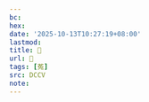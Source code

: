 ```yaml
---
bc:
hex:
date: '2025-10-13T10:27:19+08:00'
lastmod:
title: 􃎨
url: 􃎨
tags: [菟]
src: DCCV
note:
---
```

